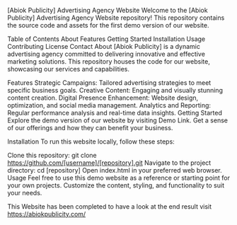 [Abiok Publicity] Advertising Agency Website
Welcome to the [Abiok Publicity] Advertising Agency Website repository! This repository contains the source code and assets for the first demo version of our website.

Table of Contents
About
Features
Getting Started
Installation
Usage
Contributing
License
Contact
About
[Abiok Publicity] is a dynamic advertising agency committed to delivering innovative and effective marketing solutions. This repository houses the code for our website, showcasing our services and capabilities.

Features
Strategic Campaigns: Tailored advertising strategies to meet specific business goals.
Creative Content: Engaging and visually stunning content creation.
Digital Presence Enhancement: Website design, optimization, and social media management.
Analytics and Reporting: Regular performance analysis and real-time data insights.
Getting Started
Explore the demo version of our website by visiting Demo Link. Get a sense of our offerings and how they can benefit your business.

Installation
To run this website locally, follow these steps:

Clone this repository: git clone https://github.com/[username]/[repository].git
Navigate to the project directory: cd [repository]
Open index.html in your preferred web browser.
Usage
Feel free to use this demo website as a reference or starting point for your own projects. Customize the content, styling, and functionality to suit your needs.

This Website has been completed to have a look at the end result visit https://abiokpublicity.com/

